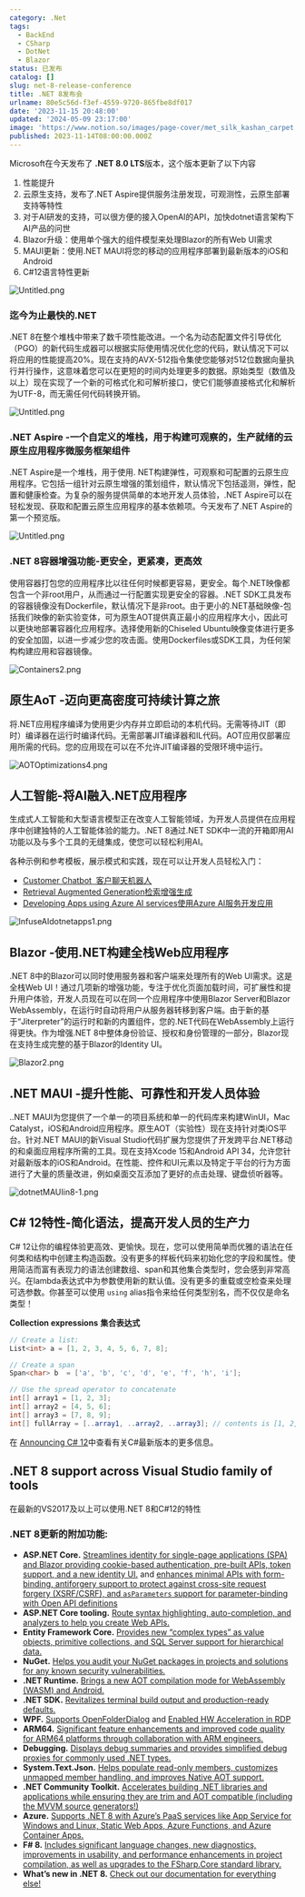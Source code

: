 ```yaml
---
category: .Net
tags:
  - BackEnd
  - CSharp
  - DotNet
  - Blazor
status: 已发布
catalog: []
slug: net-8-release-conference
title: .NET 8发布会
urlname: 80e5c56d-f3ef-4559-9720-865fbe8df017
date: '2023-11-15 20:48:00'
updated: '2024-05-09 23:17:00'
image: 'https://www.notion.so/images/page-cover/met_silk_kashan_carpet.jpg'
published: 2023-11-14T08:00:00.000Z
---
```


Microsoft在今天发布了 **.NET 8.0 LTS**版本，这个版本更新了以下内容

1. 性能提升
2. 云原生支持，发布了.NET Aspire提供服务注册发现，可观测性，云原生部署支持等特性
3. 对于AI研发的支持，可以很方便的接入OpenAI的API，加快dotnet语言架构下AI产品的问世
4. Blazor升级：使用单个强大的组件模型来处理Blazor的所有Web UI需求
5. MAUI更新：使用.NET MAUI将您的移动的应用程序部署到最新版本的iOS和Android
6. C#12语言特性更新

![Untitled.png](https://prod-files-secure.s3.us-west-2.amazonaws.com/5d24fe63-e567-4804-86f9-9fdc62e13082/10cda029-65af-4ea7-b30e-605b2d9e6c57/Untitled.png?X-Amz-Algorithm=AWS4-HMAC-SHA256&X-Amz-Content-Sha256=UNSIGNED-PAYLOAD&X-Amz-Credential=ASIAZI2LB4667SGLXBDP%2F20250323%2Fus-west-2%2Fs3%2Faws4_request&X-Amz-Date=20250323T213316Z&X-Amz-Expires=3600&X-Amz-Security-Token=IQoJb3JpZ2luX2VjEIT%2F%2F%2F%2F%2F%2F%2F%2F%2F%2FwEaCXVzLXdlc3QtMiJIMEYCIQDQT2xwGYIAT2IbdfG1tc1iWkDf2XddafLm30bJeigsGQIhAJeo4%2BX0G8FDD3iVLOPI0rFVNkh628eUFg1oBnASYYACKogECN3%2F%2F%2F%2F%2F%2F%2F%2F%2F%2FwEQABoMNjM3NDIzMTgzODA1IgyKX8CcYFJagHEt%2F%2FEq3APm3StODmqcKDC%2FfvTY6Do31XXJAqVOgGGzJsgzRbLeKZBg3d5Jcqmv%2FIqG8ZIfmH2HH4%2Fm5vyp88V0iuSE2fheX0AEKCG2zMIMXe9D8tOljXlfLDV%2FO%2FRoKTTXFPPZgPqH%2BmK2xlpl2YRCwFRj07gr38788kxB4vFQXDymgehla7VMtT3MieBpOTCgCqJfjseLrC3iIU3qATaUvf3z0QQzFfCwX9mxBqCHryaT7HpLxPvlh006ceVrJ4YgA6Rhxp%2B05gtBZ%2BWcBS7N0sH4YVZxj%2BW26dn7HHokw2GH%2FdzXxV%2Fz1hZwQabLhTGWPGcLAfhNJDI88PsuU9d0Lt8atLc3t1Pp6R9ZWKPIrzznw3VBLwf7ZagJvdyFskxM1oGCkGIYuTMDhcUt1fvsI93qskRQ%2BxZHO83KBR17W21oh8HmTk5KRFNw9Ta5x3opcKF%2BM91EYVv%2BdI%2B%2FnyRFEhP%2BhFKKinmm80IXKerambM5gmr8e62w3nfedpIsc90W1IKgn9xGn8C%2BFwR0bKdGnH9c%2BnTn6xsD3UmaJhyRLJO1fTLuTfAqMLMsl2ZmnAh8FMxhtjIAigefKhp2eRr5SKzQGxFRX%2BRhQsbAJtv15v1wrKp8cUaRkR6Y%2FG%2F1xgMxiTDiyYG%2FBjqkAfKdQe8aZ5S5uJDqrH7JBZax%2FwMv3410ZeBNBOG0bh9S1VOxLxTundiT5K9tKVMZFUpEJ9M0urtzJBSlC1mAf4rOOHbVX3MMM0rFKgh1dw1Z00P2xCNTUWnvz%2BZLv0P4jEZuR0D35MV2FQUiAFpSTyfbQUlss2D9ArThUNSc5r9%2FyOhTeIoc3yzoF1YxJYitUB0c6%2BYOXXNUAyY9tX0TsCkjz7OF&X-Amz-Signature=18345e1d46ec1d9f2031702818ddd18ff140f1d208b70019b8b19e804e03d06c&X-Amz-SignedHeaders=host&x-id=GetObject)


### **迄今为止最快的.NET**


.NET 8在整个堆栈中带来了数千项性能改进。一个名为动态配置文件引导优化（PGO）的新代码生成器可以根据实际使用情况优化您的代码，默认情况下可以将应用的性能提高20%。现在支持的AVX-512指令集使您能够对512位数据向量执行并行操作，这意味着您可以在更短的时间内处理更多的数据。原始类型（数值及以上）现在实现了一个新的可格式化和可解析接口，使它们能够直接格式化和解析为UTF-8，而无需任何代码转换开销。


![Untitled.png](https://prod-files-secure.s3.us-west-2.amazonaws.com/5d24fe63-e567-4804-86f9-9fdc62e13082/edcbf140-d619-4389-a4a6-f97c113ab9f2/Untitled.png?X-Amz-Algorithm=AWS4-HMAC-SHA256&X-Amz-Content-Sha256=UNSIGNED-PAYLOAD&X-Amz-Credential=ASIAZI2LB4667SGLXBDP%2F20250323%2Fus-west-2%2Fs3%2Faws4_request&X-Amz-Date=20250323T213316Z&X-Amz-Expires=3600&X-Amz-Security-Token=IQoJb3JpZ2luX2VjEIT%2F%2F%2F%2F%2F%2F%2F%2F%2F%2FwEaCXVzLXdlc3QtMiJIMEYCIQDQT2xwGYIAT2IbdfG1tc1iWkDf2XddafLm30bJeigsGQIhAJeo4%2BX0G8FDD3iVLOPI0rFVNkh628eUFg1oBnASYYACKogECN3%2F%2F%2F%2F%2F%2F%2F%2F%2F%2FwEQABoMNjM3NDIzMTgzODA1IgyKX8CcYFJagHEt%2F%2FEq3APm3StODmqcKDC%2FfvTY6Do31XXJAqVOgGGzJsgzRbLeKZBg3d5Jcqmv%2FIqG8ZIfmH2HH4%2Fm5vyp88V0iuSE2fheX0AEKCG2zMIMXe9D8tOljXlfLDV%2FO%2FRoKTTXFPPZgPqH%2BmK2xlpl2YRCwFRj07gr38788kxB4vFQXDymgehla7VMtT3MieBpOTCgCqJfjseLrC3iIU3qATaUvf3z0QQzFfCwX9mxBqCHryaT7HpLxPvlh006ceVrJ4YgA6Rhxp%2B05gtBZ%2BWcBS7N0sH4YVZxj%2BW26dn7HHokw2GH%2FdzXxV%2Fz1hZwQabLhTGWPGcLAfhNJDI88PsuU9d0Lt8atLc3t1Pp6R9ZWKPIrzznw3VBLwf7ZagJvdyFskxM1oGCkGIYuTMDhcUt1fvsI93qskRQ%2BxZHO83KBR17W21oh8HmTk5KRFNw9Ta5x3opcKF%2BM91EYVv%2BdI%2B%2FnyRFEhP%2BhFKKinmm80IXKerambM5gmr8e62w3nfedpIsc90W1IKgn9xGn8C%2BFwR0bKdGnH9c%2BnTn6xsD3UmaJhyRLJO1fTLuTfAqMLMsl2ZmnAh8FMxhtjIAigefKhp2eRr5SKzQGxFRX%2BRhQsbAJtv15v1wrKp8cUaRkR6Y%2FG%2F1xgMxiTDiyYG%2FBjqkAfKdQe8aZ5S5uJDqrH7JBZax%2FwMv3410ZeBNBOG0bh9S1VOxLxTundiT5K9tKVMZFUpEJ9M0urtzJBSlC1mAf4rOOHbVX3MMM0rFKgh1dw1Z00P2xCNTUWnvz%2BZLv0P4jEZuR0D35MV2FQUiAFpSTyfbQUlss2D9ArThUNSc5r9%2FyOhTeIoc3yzoF1YxJYitUB0c6%2BYOXXNUAyY9tX0TsCkjz7OF&X-Amz-Signature=6a43f3b8092aef2d004d76faf9a4bf5514f1baef1a63a813fa2d2d43a326e5c9&X-Amz-SignedHeaders=host&x-id=GetObject)


### **.NET Aspire -一个自定义的堆栈，用于构建可观察的，生产就绪的云原生应用程序微服务框架组件**


.NET Aspire是一个堆栈，用于使用. NET构建弹性，可观察和可配置的云原生应用程序。它包括一组针对云原生增强的策划组件，默认情况下包括遥测，弹性，配置和健康检查。为复杂的服务提供简单的本地开发人员体验，.NET Aspire可以在轻松发现、获取和配置云原生应用程序的基本依赖项。今天发布了.NET Aspire的第一个预览版。


![Untitled.png](https://prod-files-secure.s3.us-west-2.amazonaws.com/5d24fe63-e567-4804-86f9-9fdc62e13082/ff6a34d3-ac25-412d-9204-a7263d00528f/Untitled.png?X-Amz-Algorithm=AWS4-HMAC-SHA256&X-Amz-Content-Sha256=UNSIGNED-PAYLOAD&X-Amz-Credential=ASIAZI2LB4667SGLXBDP%2F20250323%2Fus-west-2%2Fs3%2Faws4_request&X-Amz-Date=20250323T213316Z&X-Amz-Expires=3600&X-Amz-Security-Token=IQoJb3JpZ2luX2VjEIT%2F%2F%2F%2F%2F%2F%2F%2F%2F%2FwEaCXVzLXdlc3QtMiJIMEYCIQDQT2xwGYIAT2IbdfG1tc1iWkDf2XddafLm30bJeigsGQIhAJeo4%2BX0G8FDD3iVLOPI0rFVNkh628eUFg1oBnASYYACKogECN3%2F%2F%2F%2F%2F%2F%2F%2F%2F%2FwEQABoMNjM3NDIzMTgzODA1IgyKX8CcYFJagHEt%2F%2FEq3APm3StODmqcKDC%2FfvTY6Do31XXJAqVOgGGzJsgzRbLeKZBg3d5Jcqmv%2FIqG8ZIfmH2HH4%2Fm5vyp88V0iuSE2fheX0AEKCG2zMIMXe9D8tOljXlfLDV%2FO%2FRoKTTXFPPZgPqH%2BmK2xlpl2YRCwFRj07gr38788kxB4vFQXDymgehla7VMtT3MieBpOTCgCqJfjseLrC3iIU3qATaUvf3z0QQzFfCwX9mxBqCHryaT7HpLxPvlh006ceVrJ4YgA6Rhxp%2B05gtBZ%2BWcBS7N0sH4YVZxj%2BW26dn7HHokw2GH%2FdzXxV%2Fz1hZwQabLhTGWPGcLAfhNJDI88PsuU9d0Lt8atLc3t1Pp6R9ZWKPIrzznw3VBLwf7ZagJvdyFskxM1oGCkGIYuTMDhcUt1fvsI93qskRQ%2BxZHO83KBR17W21oh8HmTk5KRFNw9Ta5x3opcKF%2BM91EYVv%2BdI%2B%2FnyRFEhP%2BhFKKinmm80IXKerambM5gmr8e62w3nfedpIsc90W1IKgn9xGn8C%2BFwR0bKdGnH9c%2BnTn6xsD3UmaJhyRLJO1fTLuTfAqMLMsl2ZmnAh8FMxhtjIAigefKhp2eRr5SKzQGxFRX%2BRhQsbAJtv15v1wrKp8cUaRkR6Y%2FG%2F1xgMxiTDiyYG%2FBjqkAfKdQe8aZ5S5uJDqrH7JBZax%2FwMv3410ZeBNBOG0bh9S1VOxLxTundiT5K9tKVMZFUpEJ9M0urtzJBSlC1mAf4rOOHbVX3MMM0rFKgh1dw1Z00P2xCNTUWnvz%2BZLv0P4jEZuR0D35MV2FQUiAFpSTyfbQUlss2D9ArThUNSc5r9%2FyOhTeIoc3yzoF1YxJYitUB0c6%2BYOXXNUAyY9tX0TsCkjz7OF&X-Amz-Signature=0cbc1297f27fb283d78ea9497cd55625c9e5cc20204adfc49ec93463e0706194&X-Amz-SignedHeaders=host&x-id=GetObject)


### **.NET 8容器增强功能-更安全，更紧凑，更高效**


使用容器打包您的应用程序比以往任何时候都更容易，更安全。每个.NET映像都包含一个非root用户，从而通过一行配置实现更安全的容器。.NET SDK工具发布的容器镜像没有Dockerfile，默认情况下是非root。由于更小的.NET基础映像-包括我们映像的新实验变体，可为原生AOT提供真正最小的应用程序大小，因此可以更快地部署容器化应用程序。选择使用新的Chiseled Ubuntu映像变体进行更多的安全加固，以进一步减少您的攻击面。使用Dockerfiles或SDK工具，为任何架构构建应用和容器镜像。


![Containers2.png](https://devblogs.microsoft.com/dotnet/wp-content/uploads/sites/10/2023/11/Containers2.png)


## 原生AoT -迈向更高密度可持续计算之旅


将.NET应用程序编译为使用更少内存并立即启动的本机代码。无需等待JIT（即时）编译器在运行时编译代码。无需部署JIT编译器和IL代码。AOT应用仅部署应用所需的代码。您的应用现在可以在不允许JIT编译器的受限环境中运行。


![AOTOptimizations4.png](https://devblogs.microsoft.com/dotnet/wp-content/uploads/sites/10/2023/11/AOTOptimizations4.png)


## 人工智能-将AI融入.NET应用程序


生成式人工智能和大型语言模型正在改变人工智能领域，为开发人员提供在应用程序中创建独特的人工智能体验的能力。.NET 8通过.NET SDK中一流的开箱即用AI功能以及与多个工具的无缝集成，使您可以轻松利用AI。


各种示例和参考模板，展示模式和实践，现在可以让开发人员轻松入门：

- [Customer Chatbot](https://github.com/dotnet/eShop)[ ](https://github.com/dotnet/eShop)[ 客户聊天机器人](https://github.com/dotnet/eShop)
- [Retrieval Augmented Generation](https://github.com/Azure-Samples/azure-search-openai-demo-csharp)[检索增强生成](https://github.com/Azure-Samples/azure-search-openai-demo-csharp)
- [Developing Apps using Azure AI services](https://devblogs.microsoft.com/dotnet/demystifying-retrieval-augmented-generation-with-dotnet/)[使用Azure AI服务开发应用](https://devblogs.microsoft.com/dotnet/demystifying-retrieval-augmented-generation-with-dotnet/)

![InfuseAIdotnetapps1.png](https://devblogs.microsoft.com/dotnet/wp-content/uploads/sites/10/2023/11/InfuseAIdotnetapps1.png)


## Blazor -使用.NET构建全栈Web应用程序


.NET 8中的Blazor可以同时使用服务器和客户端来处理所有的Web UI需求。这是全栈Web UI！通过几项新的增强功能，专注于优化页面加载时间，可扩展性和提升用户体验，开发人员现在可以在同一个应用程序中使用Blazor Server和Blazor WebAssembly，在运行时自动将用户从服务器转移到客户端。由于新的基于“Jiterpreter”的运行时和新的内置组件，您的.NET代码在WebAssembly上运行得更快。作为增强.NET 8中整体身份验证、授权和身份管理的一部分，Blazor现在支持生成完整的基于Blazor的Identity UI。


![Blazor2.png](https://devblogs.microsoft.com/dotnet/wp-content/uploads/sites/10/2023/11/Blazor2.png)


## .NET MAUI -提升性能、可靠性和开发人员体验


..NET MAUI为您提供了一个单一的项目系统和单一的代码库来构建WinUI，Mac Catalyst，iOS和Android应用程序。原生AOT（实验性）现在支持针对类iOS平台。针对.NET MAUI的新Visual Studio代码扩展为您提供了开发跨平台.NET移动的和桌面应用程序所需的工具。现在支持Xcode 15和Android API 34，允许您针对最新版本的iOS和Android。在性能、控件和UI元素以及特定于平台的行为方面进行了大量的质量改进，例如桌面交互添加了更好的点击处理、键盘侦听器等。


![dotnetMAUIin8-1.png](https://devblogs.microsoft.com/dotnet/wp-content/uploads/sites/10/2023/11/dotnetMAUIin8-1.png)


## C# 12特性-简化语法，提高开发人员的生产力


C# 12让你的编程体验更高效、更愉快。现在，您可以使用简单而优雅的语法在任何类和结构中创建主构造函数。没有更多的样板代码来初始化您的字段和属性。使用简洁而富有表现力的语法创建数组、span和其他集合类型时，您会感到非常高兴。在lambda表达式中为参数使用新的默认值。没有更多的重载或空检查来处理可选参数。你甚至可以使用 `using` alias指令来给任何类型别名，而不仅仅是命名类型！


**Collection expressions** **集合表达式**


```c#
// Create a list:
List<int> a = [1, 2, 3, 4, 5, 6, 7, 8];

// Create a span
Span<char> b  = ['a', 'b', 'c', 'd', 'e', 'f', 'h', 'i'];

// Use the spread operator to concatenate
int[] array1 = [1, 2, 3];
int[] array2 = [4, 5, 6];
int[] array3 = [7, 8, 9];
int[] fullArray = [..array1, ..array2, ..array3]; // contents is [1, 2, 3, 4, 5, 6, 7, 8, 9]
```


在 [Announcing C# 12](https://devblogs.microsoft.com/dotnet/announcing-csharp-12)中查看有关C#最新版本的更多信息。


## .NET 8 support across Visual Studio family of tools


在最新的VS2017及以上可以使用.NET 8和C#12的特性


### .NET 8更新的附加功能:

- **ASP.NET Core.** [Streamlines identity for single-page applications (SPA) and Blazor providing cookie-based authentication, pre-built APIs, token support, and a new identity UI.](https://devblogs.microsoft.com/dotnet/whats-new-with-identity-in-dotnet-8/) and [enhances minimal APIs with form-binding, antiforgery support to protect against cross-site request forgery (XSRF/CSRF), and ](https://learn.microsoft.com/aspnet/core/release-notes/aspnetcore-8.0#minimal-apis)[`asParameters`](https://learn.microsoft.com/aspnet/core/release-notes/aspnetcore-8.0#minimal-apis)[ support for parameter-binding with Open API definitions](https://learn.microsoft.com/aspnet/core/release-notes/aspnetcore-8.0#minimal-apis)
- **ASP.NET Core tooling.** [Route syntax highlighting, auto-completion, and analyzers to help you create Web APIs.](https://devblogs.microsoft.com/dotnet/aspnet-core-route-tooling-dotnet-8/)
- **Entity Framework Core.** [Provides new “complex types” as value objects, primitive collections, and SQL Server support for hierarchical data.](https://devblogs.microsoft.com/dotnet/announcing-ef8-rc2/)
- **NuGet.** [Helps you audit your NuGet packages in projects and solutions for any known security vulnerabilities.](https://learn.microsoft.com/nuget/concepts/auditing-packages)
- **.NET Runtime.** [Brings a new AOT compilation mode for WebAssembly (WASM) and Android.](https://devblogs.microsoft.com/dotnet/announcing-dotnet-8-rc1/#androidstripilafteraot-mode-on-android)
- **.NET SDK.** [Revitalizes terminal build output and production-ready defaults.](https://learn.microsoft.com/dotnet/core/whats-new/dotnet-8#net-sdk)
- **WPF.** [Supports OpenFolderDialog](https://devblogs.microsoft.com/dotnet/wpf-file-dialog-improvements-in-dotnet-8/) and [Enabled HW Acceleration in RDP](https://devblogs.microsoft.com/dotnet/announcing-dotnet-8-rc1/#wpf-hardware-acceleration-in-rdp)
- **ARM64.** [Significant feature enhancements and improved code quality for ARM64 platforms through collaboration with ARM engineers.](https://devblogs.microsoft.com/dotnet/this-arm64-performance-in-dotnet-8/)
- **Debugging.** [Displays debug summaries and provides simplified debug proxies for commonly used .NET types.](https://devblogs.microsoft.com/dotnet/debugging-enhancements-in-dotnet-8/)
- **System.Text.Json.** [Helps populate read-only members, customizes unmapped member handling, and improves Native AOT support.](https://devblogs.microsoft.com/dotnet/system-text-json-in-dotnet-8/)
- **.NET Community Toolkit.** [Accelerates building .NET libraries and applications while ensuring they are trim and AOT compatible (including the MVVM source generators!)](https://devblogs.microsoft.com/dotnet/announcing-the-dotnet-community-toolkit-821/)
- **Azure.** [Supports .NET 8 with Azure’s PaaS services like App Service for Windows and Linux, Static Web Apps, Azure Functions, and Azure Container Apps.](https://aka.ms/appservice-dotnet8)
- **F# 8.** [Includes significant language changes, new diagnostics, improvements in usability, and performance enhancements in project compilation, as well as upgrades to the FSharp.Core standard library.](https://devblogs.microsoft.com/dotnet/announcing-fsharp-8/)
- **What’s new in .NET 8.** [Check out our documentation for everything else!](https://learn.microsoft.com/dotnet/core/whats-new/dotnet-8)
